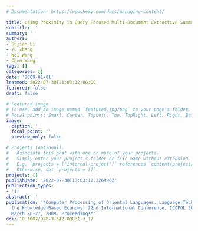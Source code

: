 ```yaml
---
# Documentation: https://wowchemy.com/docs/managing-content/

title: Using Proximity in Query Focused Multi-Document Extractive Summarization
subtitle: ''
summary: ''
authors:
- Sujian Li
- Yu Zhang
- Wei Wang
- Chen Wang
tags: []
categories: []
date: '2009-01-01'
lastmod: 2022-07-30T21:03:12+08:00
featured: false
draft: false

# Featured image
# To use, add an image named `featured.jpg/png` to your page's folder.
# Focal points: Smart, Center, TopLeft, Top, TopRight, Left, Right, BottomLeft, Bottom, BottomRight.
image:
  caption: ''
  focal_point: ''
  preview_only: false

# Projects (optional).
#   Associate this post with one or more of your projects.
#   Simply enter your project's folder or file name without extension.
#   E.g. `projects = ["internal-project"]` references `content/project/deep-learning/index.md`.
#   Otherwise, set `projects = []`.
projects: []
publishDate: '2022-07-30T13:03:12.226990Z'
publication_types:
- '1'
abstract: ''
publication: '*Computer Processing of Oriental Languages. Language Technology for
  the Knowledge-Based Economy, 22nd International Conference, ICCPOL 2009, Hong Kong,
  March 26-27, 2009. Proceedings*'
doi: 10.1007/978-3-642-00831-3_17
---
```

